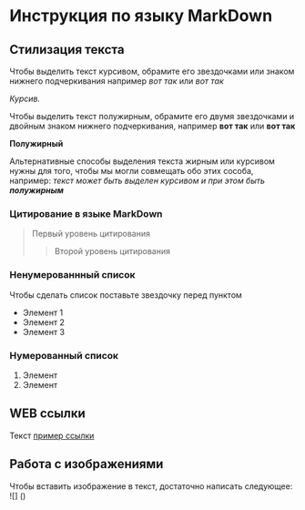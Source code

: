 # Инструкция по языку MarkDown

## Стилизация текста
Чтобы выделить текст курсивом, обрамите его звездочками или знаком нижнего подчеркивания например *вот так* или _вот так_

*Курсив.*

Чтобы выделить текст полужирным, обрамите его двумя звездочками и двойным знаком нижнего подчеркивания, например **вот так** или __вот так__

**Полужирный**

Альтернативные способы выделения текста жирным или курсивом нужны для того, чтобы мы могли совмещать обо этих сособа, например: _текст может быть выделен курсивом и при этом быть **полужирным**_

### Цитирование в языке MarkDown

> Первый уровень цитирования
>> Второй уровень цитирования

### Ненумерованнный список
Чтобы сделать список поставьте звездочку перед пунктом
* Элемент 1
* Элемент 2
* Элемент 3

### Нумерованный список
1. Элемент
2. Элемент

## WEB ссылки
Текст  [пример ссылки](http.example.com "Всыплывающая подсказка")

## Работа с изображениями
Чтобы вставить изображение в текст, достаточно написать следующее: ![] ()